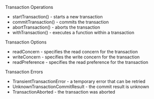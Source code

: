 Transaction Operations

- startTransaction() - starts a new transaction
- commitTransaction() - commits the transaction
- abortTransaction() - aborts the transaction
- withTransaction() - executes a function within a transaction

Transaction Options

- readConcern - specifies the read concern for the transaction
- writeConcern - specifies the write concern for the transaction
- readPreference - specifies the read preference for the transaction

Transaction Errors

- TransientTransactionError - a temporary error that can be retried
- UnknownTransactionCommitResult - the commit result is unknown
- TransactionAborted - the transaction was aborted